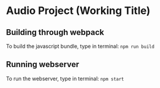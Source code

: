 # Audio Project (Working Title)

## Building through webpack

To build the javascript bundle, type in terminal: `npm run build`

## Running webserver

To run the webserver, type in terminal: `npm start`
